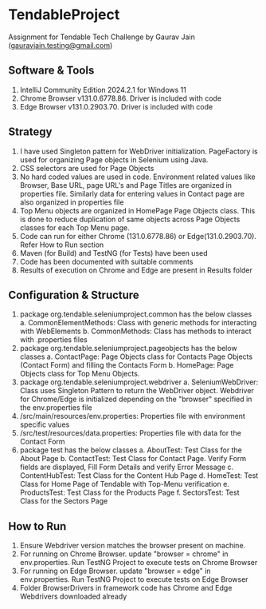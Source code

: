 # TendableProject
Assignment for Tendable Tech Challenge by Gaurav Jain (gauravjain.testing@gmail.com)

## Software & Tools
1. IntelliJ Community Edition 2024.2.1 for Windows 11
2. Chrome Browser v131.0.6778.86. Driver is included with code
3. Edge Browser v131.0.2903.70. Driver is included with code

## Strategy
1. I have used Singleton pattern for WebDriver initialization. PageFactory is used for organizing Page objects in Selenium using Java.
2. CSS selectors are used for Page Objects
3. No hard coded values are used in code. Environment related values like Browser, Base URL, page URL's and Page Titles are organized in properties file. Similarly data for entering values in Contact page are also organized in properties file
4. Top Menu objects are organized in HomePage Page Objects class. This is done to reduce duplication of same objects across Page Objects classes for each Top Menu page. 
4. Code can run for either Chrome (131.0.6778.86) or Edge(131.0.2903.70). Refer How to Run section
5. Maven (for Build) and TestNG (for Tests) have been used
6. Code has been documented with suitable comments
7. Results of execution on Chrome and Edge are present in Results folder

## Configuration & Structure
1. package org.tendable.seleniumproject.common has the below classes
   a. CommonElementMethods: Class with generic methods for interacting with WebElements
   b. CommonMethods: Class has methods to interact with .properties files
2. package org.tendable.seleniumproject.pageobjects has the below classes
   a. ContactPage: Page Objects class for Contacts Page Objects (Contact Form) and filling the Contacts Form
   b. HomePage: Page Objects class for Top Menu Objects.
3. package org.tendable.seleniumproject.webdriver
   a. SeleniumWebDriver: Class uses Singleton Pattern to return the WebDriver object. Webdriver for Chrome/Edge is initialized depending on the "browser" specified in the env.properties file
4. /src/main/resources/env.properties: Properties file with environment specific values
5. /src/test/resources/data.properties: Properties file with data for the Contact Form
6. package test has the below classes
   a. AboutTest: Test Class for the About Page
   b. ContactTest: Test Class for Contact Page. Verify Form fields are displayed, Fill Form Details and verify Error Message
   c. ContentHubTest: Test Class for the Content Hub Page
   d. HomeTest: Test Class for Home Page of Tendable with Top-Menu verification
   e. ProductsTest: Test Class for the Products Page
   f. SectorsTest: Test Class for the Sectors Page

## How to Run
1. Ensure Webdriver version matches the browser present on machine.
2. For running on Chrome Browser. update "browser = chrome" in env.properties. Run TestNG Project to execute tests on Chrome Browser
3. For running on Edge Browser. update "browser = edge" in env.properties. Run TestNG Project to execute tests on Edge Browser
4. Folder BrowserDrivers in framework code has Chrome and Edge Webdrivers downloaded already
